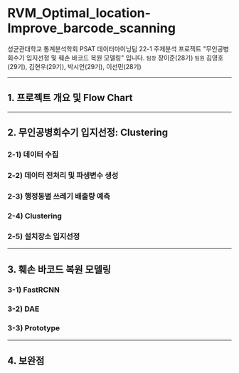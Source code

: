 # RVM_Optimal_location-Improve_barcode_scanning
성균관대학교 통계분석학회 PSAT 데이터마이닝팀 22-1 주제분석 프로젝트 "무인공병회수기 입지선정 및 훼손 바코드 복원 모델링" 입니다.
`팀장` 장이준(28기)
`팀원` 김영호(29기), 김현우(29기), 박시언(29기), 이선민(28기)

---
## 1. 프로젝트 개요 및 Flow Chart

---
## 2. 무인공병회수기 입지선정: Clustering
### 2-1) 데이터 수집

### 2-2) 데이터 전처리 및 파생변수 생성

### 2-3) 행정동별 쓰레기 배출량 예측

### 2-4) Clustering

### 2-5) 설치장소 입지선정

---
## 3. 훼손 바코드 복원 모델링
### 3-1) FastRCNN

### 3-2) DAE

### 3-3) Prototype

---
## 4. 보완점

